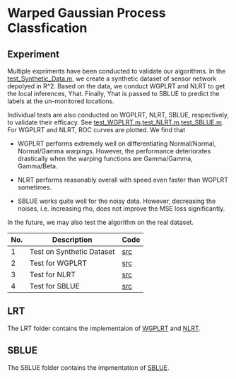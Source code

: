 # Warped Gaussian Process Classfication

## Experiment
Multiple expriments have been conducted to validate our algorithms. In the [test_Synthetic_Data.m][e01], we create a synthetic dataset of sensor network depolyed in R^2. Based on the data, we conduct WGPLRT and NLRT to get the local inferences, Yhat. Finally, Yhat is passed to SBLUE to predict the labels at the un-monitored locations. 

Individual tests are also conducted on WGPLRT, NLRT, SBLUE, respectively, to validate their efficacy. See [test_WGPLRT.m][e02],[test_NLRT.m][e03],[test_SBLUE.m][e04]. For WGPLRT and NLRT, ROC curves are plotted. We find that
 - WGPLRT performs extremely well on differentiating Normal/Normal, Normal/Gamma warpings. However, the performance deteriorates drastically when the warping functions are Gamma/Gamma, Gamma/Beta.

 - NLRT performs reasonably overall with speed even faster than WGPLRT sometimes.
 - SBLUE works quite well for the noisy data. However, decreasing the noises, i.e. increasing rho, does not improve the MSE loss significantly.

In the future, we may also test the algorithm on the real dataset.

| No. | Description                                     | Code       |
| --- | ----------------------------------------------- | ---------- | 
| 1   | Test on Synthetic Dataset                       | [src][e01] | 
| 2   | Test for WGPLRT                                 | [src][e02] | 
| 3   | Test for NLRT                                   | [src][e03] | 
| 4   | Test for SBLUE                                  | [src][e04] | 
 





## LRT
The LRT folder contains the implementaion of [WGPLRT][e05] and [NLRT][e06]. 


## SBLUE
The SBLUE folder contains the impmentation of [SBLUE][e07]. 


[e01]: Experiment/test_Synthetic_Data.m
[e02]: Experiment/test_WGPLRT.m
[e03]: Experiment/test_NLRT.m
[e04]: Experiment/test_SBLUE.m
[e05]:LRT/WGPLRT/WGPLRT.m
[e06]:LRT/NLRT/NLRT.m
[e07]:SBLUE/SBLUE.m
